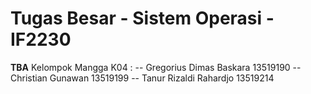 # Tugas Besar - Sistem Operasi - IF2230
**TBA**
Kelompok Mangga K04 :
 -- Gregorius Dimas Baskara 13519190
 -- Christian Gunawan 13519199
 -- Tanur Rizaldi Rahardjo 13519214
<!-- ALSA - Vcxsrv -
- Bochs troubleshoot,
-- xserver
https://medium.com/javarevisited/using-wsl-2-with-x-server-linux-on-windows-a372263533c3
https://www.stat.ipb.ac.id/agusms/index.php/2019/01/15/how-to-run-graphical-linux-applications-on-bash-on-ubuntu-on-windows-10/

-- ALSA
https://bbs.archlinux.org/viewtopic.php?id=94696
 -->

